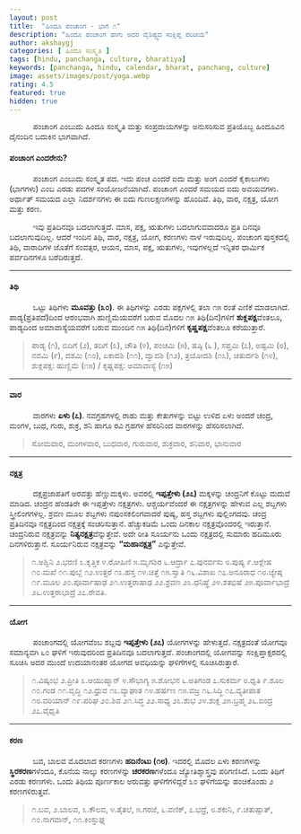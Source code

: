 ```yaml
---
layout: post
title:  "ಹಿಂದೂ ಪಂಚಾಂಗ - ಭಾಗ ೧"
description: "ಹಿಂದೂ ಪಂಚಾಂಗ ಹಾಗು ಅದರ ವೈಶಿಷ್ಟ್ಯದ ಸಂಕ್ಷಿಪ್ತ ಪರಿಚಯ"
author: akshaygj
categories: [ ಹಿಂದೂ ಸಂಸ್ಕೃತಿ ]
tags: [hindu, panchanga, culture, bharatiya]
keywords: [panchanga, hindu, calendar, bharat, panchang, culture]
image: assets/images/post/yoga.webp
rating: 4.5
featured: true
hidden: true
---
```


&emsp;&emsp;&emsp;ಪಂಚಾಂಗ ಎಂಬುದು ಹಿಂದೂ ಸಂಸ್ಕೃತಿ ಮತ್ತು ಸಂಪ್ರದಾಯಗಳನ್ನು ಅನುಸರಿಸುವ ಪ್ರತಿಯೊಬ್ಬ ಹಿಂದೂವಿನ ದೈನಂದಿನ ಬದುಕಿನ ಭಾಗವಾಗಿದೆ.

#### ಪಂಚಾಂಗ ಎಂದರೇನು?
&emsp;&emsp;&emsp;ಪಂಚಾಂಗ ಎಂಬುದು ಸಂಸ್ಕೃತ ಪದ. ಇದು ಪಂಚ ಎಂದರೆ ಐದು ಮತ್ತು ಅಂಗ ಎಂದರೆ ಕೈಕಾಲುಗಳು (ಭಾಗಗಳು) ಎಂಬ ಎರಡು ಪದಗಳ ಸಂಯೋಜನೆಯಾಗಿದೆ. ಪಂಚಾಂಗ ಎಂದರೆ ಸಮಯದ ಐದು ಅವಯವಗಳು. ಅರ್ಥಾತ್ ಸಮಯದ ಎಲ್ಲಾ ನಿದರ್ಶನಗಳು ಈ ಐದು ಗುಣಲಕ್ಷಣಗಳನ್ನು ಹೊಂದಿವೆ. ತಿಥಿ, ವಾರ, ನಕ್ಷತ್ರ, ಯೋಗ ಮತ್ತು ಕರಣ.

&emsp;&emsp;&emsp;ಇವು ಪ್ರತಿದಿನವೂ ಬದಲಾಗುತ್ತದೆ. ಮಾಸ, ಪಕ್ಷ, ಋತುಗಳು ಬದಲಾಗುವವಾದರೂ ಪ್ರತಿ ದಿನವೂ ಬದಲಾಗುವುದಿಲ್ಲ. ಆದರೆ ಇಂದಿನ ತಿಥಿ, ವಾರ, ನಕ್ಷತ್ರ, ಯೋಗ, ಕರಣಗಳು ನಾಳೆ ಇರುವುದಿಲ್ಲ. ಪಂಚಾಂಗ ಪುಸ್ತಕದಲ್ಲಿ ತಿಥಿ, ವಾರಾದಿಗಳ ಜೊತೆಗೆ ಸಂವತ್ಸರ, ಆಯನ, ಮಾಸ, ಪಕ್ಷ, ಋತುಗಳು, ಇವುಗಳಲ್ಲದೆ ಇನ್ನಿತರ ಧಾರ್ಮಿಕ ಪರ್ವದಿನಗಳೂ ಬರೆದಿರುತ್ತದೆ.

---
#### ತಿಥಿ
&emsp;&emsp;&emsp;ಒಟ್ಟು ತಿಥಿಗಳು <b>ಮೂವತ್ತು (೩೦)</b>. ಈ ತಿಥಿಗಳನ್ನು ಎರಡು ಪಕ್ಷಗಳಲ್ಲಿ ತಲಾ ೧೫ ರಂತೆ ಎಣಿಕೆ ಮಾಡಲಾಗಿದೆ. ಪಾಡ್ಯ(ಪ್ರತಿಪದೆ)ದಿಂದ ಆರಂಭವಾಗಿ ಹುಣ್ಣಿಮೆಯವರೆಗೆ ಬರುವ ಮೊದಲ ೧೫ ತಿಥಿ(ದಿನ)ಗಳಿಗೆ <b>ಶುಕ್ಲಪಕ್ಷ</b>ವೆಂತಲೂ, ಪಾಡ್ಯದಿಂದ ಅಮಾವಾಸ್ಯೆಯವರೆಗೆ ಬರುವ ಮುಂದಿನ ೧೫ ತಿಥಿ(ದಿನ)ಗಳಿಗೆ <b>ಕೃಷ್ಣಪಕ್ಷ</b>ವೆಂತಲೂ ಕರೆಯುತ್ತಾರೆ.
> ಪಾಡ್ಯ (೧), ಬಿದಿಗೆ (೨), ತದಿಗೆ (೩), ಚೌತಿ (೪), ಪಂಚಮಿ (೫), ಷಷ್ಠಿ (೬ ), ಸಪ್ತಮಿ (೭), ಅಷ್ಟಮಿ (೮), ನವಮಿ (೯), ದಶಮಿ (೧೦), ಏಕಾದಶಿ (೧೧), ದ್ವಾದಶಿ (೧೨), ತ್ರಯೋದಶಿ (೧೩), ಚತುರ್ದಶಿ (೧೪),<br>ಶುಕ್ಲಪಕ್ಷ: ಹುಣ್ಣಿಮೆ (೧೫) / ಕೃಷ್ಣಪಕ್ಷ: ಅಮಾವಾಸ್ಯೆ (೧೫)

---
#### ವಾರ
&emsp;&emsp;&emsp;ವಾರಗಳು <b>ಏಳು (೭)</b>. ನವಗ್ರಹಗಳಲ್ಲಿ ರಾಹು ಮತ್ತು ಕೇತುಗಳನ್ನು ಬಿಟ್ಟು ಉಳಿದ ಏಳು ಅಂದರೆ ಚಂದ್ರ, ಮಂಗಳ, ಬುಧ, ಗುರು, ಶುಕ್ರ, ಶನಿ ಹಾಗೂ ರವಿ ಗ್ರಹಗಳ ಹೆಸರಿನಿಂದ ವಾರಗಳನ್ನು ಹೆಸರಿಸಲಾಗಿದೆ.
> ಸೋಮವಾರ, ಮಂಗಳವಾರ, ಬುಧವಾರ, ಗುರುವಾರ, ಶುಕ್ರವಾರ, ಶನಿವಾರ, ಭಾನುವಾರ

---
#### ನಕ್ಷತ್ರ
&emsp;&emsp;&emsp;ದಕ್ಷಪ್ರಜಾಪತಿಗೆ ಅರವತ್ತು ಹೆಣ್ಣುಮಕ್ಕಳು. ಅವರಲ್ಲಿ <b>ಇಪ್ಪತ್ತೇಳು (೨೭)</b> ಮಕ್ಕಳನ್ನು ಚಂದ್ರನಿಗೆ ಕೊಟ್ಟು ಮದುವೆ ಮಾಡಿದ. ಚಂದ್ರನ ಹೆಂಡತಿರೇ ಈ ಇಪ್ಪತ್ತೇಳು ನಕ್ಷತ್ರಗಳು. ಆಶ್ಚರ್ಯವೆಂದರೆ ಈ ನಕ್ಷತ್ರಗಳನ್ನು ಹೇಳುವ ಎಲ್ಲ ಶಬ್ದಗಳು ಸ್ತ್ರೀಲಿಂಗಗಳಲ್ಲ. ಶ್ರವಣ ಮೂಲ ಶಬ್ದಗಳು ನಪುಂಸಕಲಿಂಗವಾದರೆ ಪುಷ್ಯ, ಹಸ್ತ ಶಬ್ದಗಳು ಪುಲ್ಲಿಂಗದವು. ಚಂದ್ರ ಪ್ರತಿದಿನವೂ ನಕ್ಷತ್ರದಿಂದ ನಕ್ಷತ್ರಕ್ಕೆ ಸಂಚರಿಸುತ್ತಾನೆ. ಹೆಚ್ಚುಕಡಿಮೆ ಒಂದು ದಿನಕಾಲ ನಕ್ಷತ್ರವೊಂದರಲ್ಲಿ ಇರುತ್ತಾನೆ. ಚಂದ್ರನಿರುವ ನಕ್ಷತ್ರವನ್ನು <b>ನಿತ್ಯನಕ್ಷತ್ರ</b>ವೆನ್ನುತ್ತೇವೆ. ಅದೇ ರೀತಿ ಸೂರ್ಯನು ಒಂದು ನಕ್ಷತ್ರದಲ್ಲಿ ಸುಮಾರು ಹದಿಮೂರು ದಿನಗಳಿರುತ್ತಾನೆ. ಸೂರ್ಯನಿರುವ ನಕ್ಷತ್ರವನ್ನು <b>“ಮಹಾನಕ್ಷತ್ರ”</b> ಎನ್ನುತ್ತೇವೆ.

> ೧.ಅಶ್ವಿನಿ ೨.ಭರಣಿ ೩.ಕೃತ್ತಿಕ ೪.ರೋಹಿಣಿ ೫.ಮೃಗಶಿರ ೬.ಆರ್ದ್ರಾ ೭.ಪುನರ್ವಸು ೮.ಪುಷ್ಯ ೯.ಆಶ್ಲೇಷ ೧೦.ಮಖೆ ೧೧.ಪುಬ್ಬೆ ೧೨.ಉತ್ತರೆ ೧೩.ಹಸ್ತ ೧೪.ಚಿತ್ತೆ ೧೫.ಸ್ವಾತಿ ೧೬.ವಿಶಾಖ ೧೭.ಅನೂರಾಧ ೧೮.ಜ್ಯೇಷ್ಠ ೧೯.ಮೂಲ ೨೦.ಪೂರ್ವಾಷಾಢ ೨೧.ಉತ್ತರಾಷಾಢ ೨೨.ಶ್ರವಣ ೨೩.ಧನಿಷ್ಥೆ ೨೪.ಶತಭಿಷೆ ೨೫.ಪೂರ್ವಾಭಾದ್ರೆ ೨೬.ಉತ್ತರಾಭಾದ್ರೆ ೨೭.ರೇವತಿ.

---
#### ಯೋಗ
&emsp;&emsp;&emsp;ಪಂಚಾಂಗದಲ್ಲಿ ಯೋಗವೆಂಬ ಶಬ್ದವು <b>ಇಪ್ಪತ್ತೇಳು (೨೭)</b> ಯೋಗಗಳನ್ನು ಹೇಳುತ್ತದೆ. ನಕ್ಷತ್ರದಂತೆ ಯೋಗವೂ ಸಮಾನ್ಯವಗಿ ೬೦ ಘಳಿಗೆ ಇರುವುದರಿಂದ ಪ್ರತಿದಿನವೂ ಬದಲಾಗುತ್ತದೆ. ಪಂಚಾಂಗದಲ್ಲಿ ಯೋಗವನ್ನು ಸಂಕ್ಷಿಪ್ತಾಕ್ಷರದಲ್ಲಿ ಸೂಚಿಸಿ ಅದರ ಮುಂದೆ ಉದಯಾನಂತರ ಯೋಗದ ಅವಧಿಯನ್ನು ಘಳಿಗೆಗಳಲ್ಲಿ ಸೂಚಿಸಿರುತ್ತಾರೆ.

> ೧.ವಿಷ್ಕಂಭ ೨.ಪ್ರೀತಿ ೩.ಆಯುಷ್ಮಾನ್ ೪.ಸೌಭಾಗ್ಯ ೫.ಶೋಭನ ೬.ಅತಿಗಂಡ ೭.ಸುಕರ್ಮ ೮.ಧೃತಿ ೯.ಶೂಲ ೧೦.ಗಂಡ ೧೧.ವೃದ್ಢಿ ೧೨.ಧ್ರುವ ೧೩.ವ್ಯಾಘಾತ ೧೪.ಹರ್ಷಣ ೧೫.ವಜ್ರ ೧೬.ಸಿದ್ಧಿ ೧೭.ವ್ಯತೀಪಾತ ೧೮.ವರಿಯಾನ್ ೧೯.ಪರಿಘ ೨೦.ಶಿವ ೨೧.ಸಿದ್ಧ ೨೨.ಸಾಧ್ಯ ೨೩.ಶುಭ ೨೪.ಶುಕ್ಲ ೨೫.ಬ್ರಹ್ಮ ೨೬.ಐಂದ್ರ ೨೭.ವೈಧೃತಿ

---
#### ಕರಣ
&emsp;&emsp;&emsp;ಬವ, ಬಾಲವ ಮೊದಲಾದ ಕರಣಗಳು <b>ಹದಿನೆಂಟು (೧೮)</b>. ಇದರಲ್ಲಿ ಮೊದಲ ಏಳು ಕರಣಗಳನ್ನು <b>ಸ್ಥಿರಕರಣ</b>ಗಳೆಂದೂ, ಕೊನೆಯ ನಾಲ್ಕು ಕರಣಗಳನ್ನು <b>ಚರಕರಣ</b>ಗಳೆಂದೂ ಜ್ಯೋತಿಶ್ಶಾಸ್ತ್ರವು ಪರಿಗಣಿಸಿದೆ. ಒಂದು ತಿಥಿಗೆ ಎರಡು ಕರಣಗಳು. ಒಂದು ತಿಥಿಯ ಪೂರ್ಣಕಾಲ ಅರುವತ್ತು ಘಳಿಗೆಗಳಿದ್ದರೆ ೩೦ ಘಳಿಗೆಯನ್ನು ಹಂಚಿಕೊಂಡು ೨ ಕರಣಗಳಿರುತ್ತವೆ.

> ೧.ಬವ, ೨.ಬಾಲವ, ೩.ಕೌಲವ, ೪.ತೈತಲೆ, ೫.ಗರಜೆ, ೬.ವಣಿಕ್, ೭.ಭದ್ರೆ, ೮.ಶಕುನಿ, ೯.ಚತುಷ್ಪಾತ್, ೧೦.ನಾಗವಾನ್, ೧೧.ಕಿಂಸ್ತುಘ್ನ


